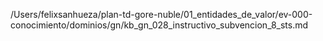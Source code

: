 /Users/felixsanhueza/plan-td-gore-nuble/01_entidades_de_valor/ev-000-conocimiento/dominios/gn/kb_gn_028_instructivo_subvencion_8_sts.md